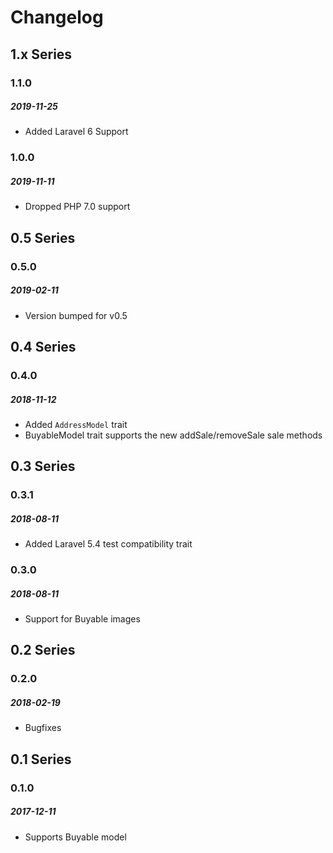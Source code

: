 # Changelog

## 1.x Series

### 1.1.0
##### 2019-11-25

- Added Laravel 6 Support

### 1.0.0
##### 2019-11-11

- Dropped PHP 7.0 support

## 0.5 Series

### 0.5.0
##### 2019-02-11

- Version bumped for v0.5

## 0.4 Series

### 0.4.0
##### 2018-11-12

- Added `AddressModel` trait
- BuyableModel trait supports the new addSale/removeSale sale methods

## 0.3 Series

### 0.3.1
##### 2018-08-11

- Added Laravel 5.4 test compatibility trait

### 0.3.0
##### 2018-08-11

- Support for Buyable images

## 0.2 Series

### 0.2.0
##### 2018-02-19

- Bugfixes

## 0.1 Series

### 0.1.0
##### 2017-12-11

- Supports Buyable model

